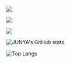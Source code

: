 ![](https://komarev.com/ghpvc/?username=junya-thinkactice-d)

![](http://github-profile-summary-cards.vercel.app/api/cards/profile-details?username=junya-thinkactive-d&theme=transparent)

![](http://github-profile-summary-cards.vercel.app/api/cards/productive-time?username=junya-thinkactive-d&theme=transparent&utcOffset=9)

![JUNYA's GitHub stats](https://github-readme-stats.vercel.app/api?username=junya-thinkactive-d&show_icons=true&theme=transparent)

![Top Langs](https://github-readme-stats.vercel.app/api/top-langs/?username=junya-thinkactive-d&layout=compact&theme=transparent)
